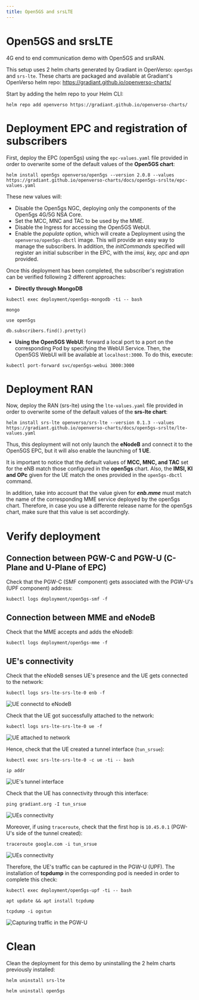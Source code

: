 ```yaml
---
title: Open5GS and srsLTE
--- 
```


# Open5GS and srsLTE 

4G end to end communication demo with Open5GS and srsRAN.

This setup uses 2 helm charts generated by Gradiant in OpenVerso: `open5gs` and `srs-lte`. These charts are packaged and available at Gradiant's OpenVerso helm repo: https://gradiant.github.io/openverso-charts/

Start by adding the helm repo to your Helm CLI:

```
helm repo add openverso https://gradiant.github.io/openverso-charts/
```

# Deployment EPC and registration of subscribers

First, deploy the EPC (open5gs) using the `epc-values.yaml` file provided in order to overwrite some of the default values of the **Open5GS chart**:

```
helm install open5gs openverso/open5gs --version 2.0.8 --values https://gradiant.github.io/openverso-charts/docs/open5gs-srslte/epc-values.yaml 
```

These new values will:

- Disable the Open5gs NGC, deploying only the components of the Open5gs 4G/5G NSA Core.
- Set the MCC, MNC and TAC to be used by the MME.
- Disable the Ingress for accessing the Open5GS WebUI.
- Enable the *populate* option, which will create a Deployment using the `openverso/open5gs-dbctl` image. This will provide an easy way to manage the subscribers. In addition, the *initCommands* specified will register an initial subscriber in the EPC, with the *imsi, key, opc* and *apn* provided.

Once this deployment has been completed, the subscriber's registration can be verified following 2 different approaches:

- **Directly through MongoDB**

```
kubectl exec deployment/open5gs-mongodb -ti -- bash

mongo

use open5gs

db.subscribers.find().pretty()
```
- **Using the Open5GS WebUI**: forward a local port to a port on the corresponding Pod by specifying the WebUI Service. Then, the Open5GS WebUI will be available at `localhost:3000`. To do this, execute:
```
kubectl port-forward svc/open5gs-webui 3000:3000
```


# Deployment RAN

Now, deploy the RAN (srs-lte) using the `lte-values.yaml` file provided in order to overwrite some of the default values of the **srs-lte chart**:

```
helm install srs-lte openverso/srs-lte --version 0.1.3 --values https://gradiant.github.io/openverso-charts/docs/open5gs-srslte/lte-values.yaml 
```

Thus, this deployment will not only launch the **eNodeB** and connect it to the Open5GS EPC, but it will also enable the launching of **1 UE**.

It is important to notice that the default values of **MCC, MNC, and TAC** set for the eNB match those configured in the **open5gs** chart. Also, the **IMSI, KI and OPc** given for the UE match the ones provided in the `open5gs-dbctl` command.

In addition, take into account that the value given for ***enb.mme*** must match the name of the corresponding MME service deployed by the open5gs chart. Therefore, in case you use a differente release name for the open5gs chart, make sure that this value is set accordingly. 


# Verify deployment

## Connection between PGW-C and PGW-U (C-Plane and U-Plane of EPC)

Check that the PGW-C (SMF component) gets associated with the PGW-U's (UPF component) address:
```
kubectl logs deployment/open5gs-smf -f
```

## Connection between MME and eNodeB

Check that the MME accepts and adds the eNodeB:
```
kubectl logs deployment/open5gs-mme -f
```

## UE's connectivity

Check that the eNodeB senses UE's presence and the UE gets connected to the network:
```
kubectl logs srs-lte-srs-lte-0 enb -f
```
![UE connectd to eNodeB](https://raw.githubusercontent.com/Gradiant/openverso-charts/gh-pages/docs/open5gs-srslte/screenshots/enb_ue_connected.png "UE connected to eNodeB")

Check that the UE got successfully attached to the network:
 ```
kubectl logs srs-lte-srs-lte-0 ue -f
```
![UE attached to network](https://raw.githubusercontent.com/Gradiant/openverso-charts/gh-pages/docs/open5gs-srslte/screenshots/ue_attached.png "UE attached to network")

Hence, check that the UE created a tunnel interface (`tun_srsue`):
```
kubectl exec srs-lte-srs-lte-0 -c ue -ti -- bash

ip addr
```

![UE's tunnel interface](https://raw.githubusercontent.com/Gradiant/openverso-charts/gh-pages/docs/open5gs-srslte/screenshots/tun_interface_ue.png "UE's tunnel interface")

Check that the UE has connectivity through this interface:
```
ping gradiant.org -I tun_srsue
```
![UEs connectivity](https://raw.githubusercontent.com/Gradiant/openverso-charts/gh-pages/docs/open5gs-srslte/screenshots/ping_ue.png "UEs connectivity")

Moreover, if using `traceroute`, check that the first hop is `10.45.0.1` (PGW-U's side of the tunnel created):
```
traceroute google.com -i tun_srsue
```
![UEs connectivity](https://raw.githubusercontent.com/Gradiant/openverso-charts/gh-pages/docs/open5gs-srslte/screenshots/traceroute_ue.png "UEs connectivity")

Therefore, the UE's traffic can be captured in the PGW-U (UPF). The installation of **tcpdump** in the corresponding pod is needed in order to complete this check:
```
kubectl exec deployment/open5gs-upf -ti -- bash

apt update && apt install tcpdump

tcpdump -i ogstun
```
![Capturing traffic in the PGW-U](https://raw.githubusercontent.com/Gradiant/openverso-charts/gh-pages/docs/open5gs-srslte/screenshots/tcpdump.png "Capturing traffic in the PGW-U")

# Clean
Clean the deployment for this demo by uninstalling the 2 helm charts previously installed:
```
helm uninstall srs-lte

helm uninstall open5gs
```